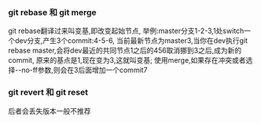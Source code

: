 ###  git rebase 和 git merge
git rebase翻译过来叫变基,即改变起始节点,
举例:master分支1-2-3,1处switch一个dev分支,产生3个commit:4-5-6,
当前最新节点为master3,当你在dev执行git rebase master,会将dev最近的共同节点1之后的456取消挪到3之后,成为新的commit,
原来的基点是1,现在变为3,这就叫变基;
使用merge,如果存在冲突或者选择--no-ff参数,则会在3后面增加一个commit7


### git revert 和 git reset
后者会丢失版本一般不推荐
